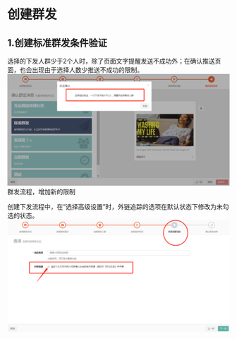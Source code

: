 # 创建群发

## 1.创建标准群发条件验证

选择的下发人群少于2个人时，除了页面文字提醒发送不成功外；在确认推送页面，也会出现由于选择人数少推送不成功的限制。![](/assets/1516084315%281%29.png)群发流程，增加新的限制

创建下发流程中，在“选择高级设置”时，外链追踪的选项在默认状态下修改为未勾选的状态。![](/assets/1516084202%281%29.png)

